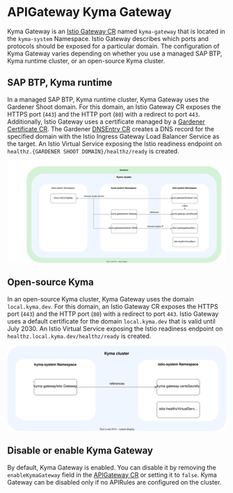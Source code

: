 # APIGateway Kyma Gateway

Kyma Gateway is an [Istio Gateway CR](https://istio.io/latest/docs/reference/config/networking/gateway/) named `kyma-gateway` that is located in the `kyma-system` Namespace. Istio Gateway describes which ports and protocols should be exposed for a particular domain.
The configuration of Kyma Gateway varies depending on whether you use a managed SAP BTP, Kyma runtime cluster, or an open-source Kyma cluster.

## SAP BTP, Kyma runtime
In a managed SAP BTP, Kyma runtime cluster, Kyma Gateway uses the Gardener Shoot domain. For this domain, an Istio Gateway CR exposes the HTTPS port (`443`) and the HTTP port (`80`) with a redirect to port `443`.  
Additionally, Istio Gateway uses a certificate managed by a [Gardener Certificate CR](https://gardener.cloud/docs/guides/networking/certificate-extension/#using-the-custom-certificate-resource). 
The Gardener [DNSEntry CR](https://gardener.cloud/docs/guides/networking/dns-extension/#creating-a-dnsentry-resource-explicitly) creates a DNS record for the specified domain with the Istio Ingress Gateway Load Balancer Service as the target.
An Istio Virtual Service exposing the Istio readiness endpoint on `healthz.{GARDENER SHOOT DOMAIN}/healthz/ready` is created.

![Kyma Gateway Resources Gardener](../../../assets/kyma-gateway-resources-gardener.svg)

## Open-source Kyma
In an open-source Kyma cluster, Kyma Gateway uses the domain `local.kyma.dev`. For this domain, an Istio Gateway CR exposes the HTTPS port (`443`) and the HTTP port (`80`) with a redirect to port `443`.
Istio Gateway uses a default certificate for the domain `local.kyma.dev` that is valid until July 2030.
An Istio Virtual Service exposing the Istio readiness endpoint on `healthz.local.kyma.dev/healthz/ready` is created.

![Kyma Gateway Resources Open Source](../../../assets/kyma-gateway-resources-os.svg)

## Disable or enable Kyma Gateway
By default, Kyma Gateway is enabled. You can disable it by removing the `enableKymaGateway` field in the [APIGateway CR](./04-00-apigateway-custom-resource.md) or setting it to `false`.
Kyma Gateway can be disabled only if no APIRules are configured on the cluster.
